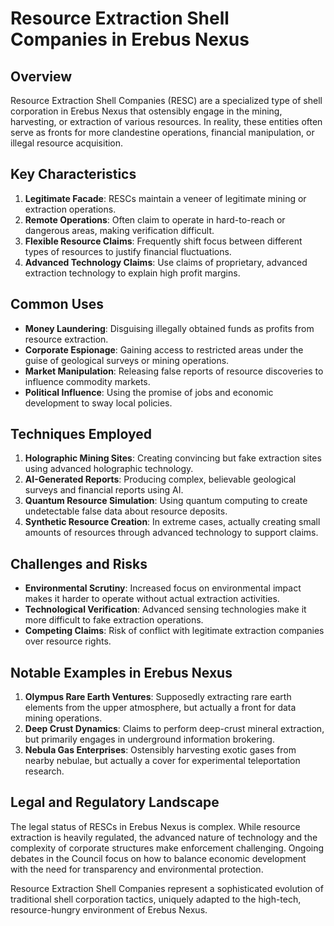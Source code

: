 # Resource Extraction Shell Companies in Erebus Nexus

## Overview

Resource Extraction Shell Companies (RESC) are a specialized type of shell corporation in Erebus Nexus that ostensibly engage in the mining, harvesting, or extraction of various resources. In reality, these entities often serve as fronts for more clandestine operations, financial manipulation, or illegal resource acquisition.

## Key Characteristics

1. **Legitimate Facade**: RESCs maintain a veneer of legitimate mining or extraction operations.
2. **Remote Operations**: Often claim to operate in hard-to-reach or dangerous areas, making verification difficult.
3. **Flexible Resource Claims**: Frequently shift focus between different types of resources to justify financial fluctuations.
4. **Advanced Technology Claims**: Use claims of proprietary, advanced extraction technology to explain high profit margins.

## Common Uses

- **Money Laundering**: Disguising illegally obtained funds as profits from resource extraction.
- **Corporate Espionage**: Gaining access to restricted areas under the guise of geological surveys or mining operations.
- **Market Manipulation**: Releasing false reports of resource discoveries to influence commodity markets.
- **Political Influence**: Using the promise of jobs and economic development to sway local policies.

## Techniques Employed

1. **Holographic Mining Sites**: Creating convincing but fake extraction sites using advanced holographic technology.
2. **AI-Generated Reports**: Producing complex, believable geological surveys and financial reports using AI.
3. **Quantum Resource Simulation**: Using quantum computing to create undetectable false data about resource deposits.
4. **Synthetic Resource Creation**: In extreme cases, actually creating small amounts of resources through advanced technology to support claims.

## Challenges and Risks

- **Environmental Scrutiny**: Increased focus on environmental impact makes it harder to operate without actual extraction activities.
- **Technological Verification**: Advanced sensing technologies make it more difficult to fake extraction operations.
- **Competing Claims**: Risk of conflict with legitimate extraction companies over resource rights.

## Notable Examples in Erebus Nexus

1. **Olympus Rare Earth Ventures**: Supposedly extracting rare earth elements from the upper atmosphere, but actually a front for data mining operations.
2. **Deep Crust Dynamics**: Claims to perform deep-crust mineral extraction, but primarily engages in underground information brokering.
3. **Nebula Gas Enterprises**: Ostensibly harvesting exotic gases from nearby nebulae, but actually a cover for experimental teleportation research.

## Legal and Regulatory Landscape

The legal status of RESCs in Erebus Nexus is complex. While resource extraction is heavily regulated, the advanced nature of technology and the complexity of corporate structures make enforcement challenging. Ongoing debates in the Council focus on how to balance economic development with the need for transparency and environmental protection.

Resource Extraction Shell Companies represent a sophisticated evolution of traditional shell corporation tactics, uniquely adapted to the high-tech, resource-hungry environment of Erebus Nexus.